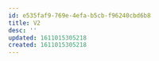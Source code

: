 ```yaml
---
id: e535faf9-769e-4efa-b5cb-f96240cbd6b8
title: V2
desc: ''
updated: 1611015305218
created: 1611015305218
---
```


